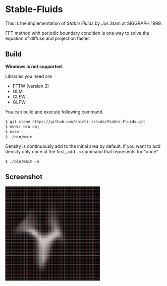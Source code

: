 # Stable-Fluids
This is the implementation of *Stable Fluids* by Jos Stam at SIGGRAPH 1999.

FFT method with periodic boundary condition is one way to solve the equation of diffuse and projection faster.


## Build
**Windows is not supported.**

Libraries you need are
- FFTW (version 3)
- GLM
- GLEW
- GLFW

You can build and execute following command.

```shell
$ git clone https://github.com/daichi-ishida/Stable-Fluids.git
$ mkdir bin obj
$ make
$ ./bin/main
```

Density is continuously add to the initial area by default.
if you want to add density only once at the first, 
add `-o` command that represents for "once"

```shell
$ ./bin/main -o
```

## Screenshot

![Screenshot](output/Screenshot.png)